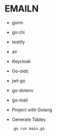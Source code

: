 # EMAILN
- gorm
- go chi
- testify
- air
- Keycloak
- Go-oidc
- jwt-go
- go-dotenv
- go-mail

- Project with Golang

- Generate Tables
```
    go run main.go
```
